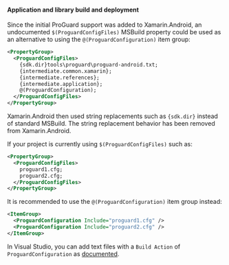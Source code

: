#### Application and library build and deployment

Since the initial ProGuard support was added to Xamarin.Android, an
undocumented `$(ProguardConfigFiles)` MSBuild property could be used
as an alternative to using the `@(ProguardConfiguration)` item group:

```xml
<PropertyGroup>
  <ProguardConfigFiles>
    {sdk.dir}tools\proguard\proguard-android.txt;
    {intermediate.common.xamarin};
    {intermediate.references};
    {intermediate.application};
    @(ProguardConfiguration);
  </ProguardConfigFiles>
</PropertyGroup>
```

Xamarin.Android then used string replacements such as `{sdk.dir}`
instead of standard MSBuild. The string replacement behavior has been
removed from Xamarin.Android.

If your project is currently using `$(ProguardConfigFiles)` such as:

```xml
<PropertyGroup>
  <ProguardConfigFiles>
    proguard1.cfg;
    proguard2.cfg;
  </ProguardConfigFiles>
</PropertyGroup>
```

It is recommended to use the `@(ProguardConfiguration)` item group
instead:

```xml
<ItemGroup>
  <ProguardConfiguration Include="proguard1.cfg" />
  <ProguardConfiguration Include="proguard2.cfg" />
</ItemGroup>
```

In Visual Studio, you can add text files with a `Build Action` of
`ProguardConfiguration` as [documented][0].

[0]: https://docs.microsoft.com/xamarin/android/deploy-test/release-prep/proguard#customizing-proguard

